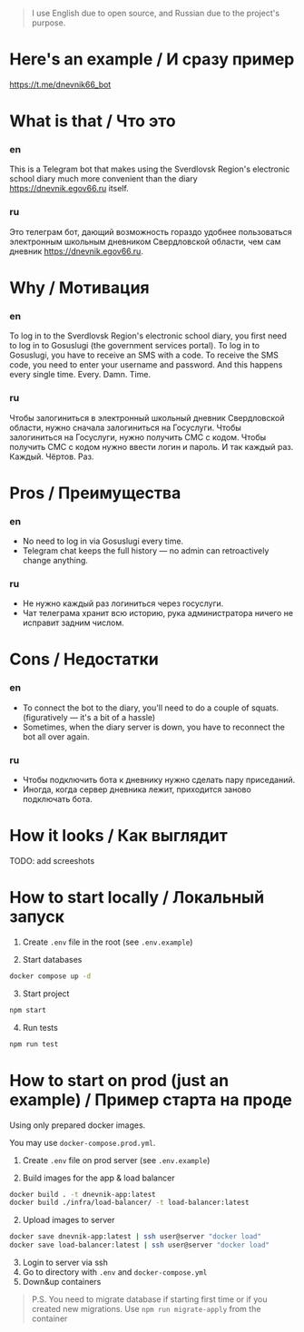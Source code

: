 > I use English due to open source, and Russian due to the project's purpose.

# Here's an example / И сразу пример
https://t.me/dnevnik66_bot

# What is that / Что это
### en
This is a Telegram bot that makes using the Sverdlovsk Region's electronic school diary much more convenient than the diary https://dnevnik.egov66.ru itself.
### ru
Это телеграм бот, дающий возможность гораздо удобнее пользоваться электронным школьным дневником Свердловской области, чем сам дневник https://dnevnik.egov66.ru.

# Why / Мотивация
### en
To log in to the Sverdlovsk Region's electronic school diary, you first need to log in to Gosuslugi (the government services portal). To log in to Gosuslugi, you have to receive an SMS with a code. To receive the SMS code, you need to enter your username and password. And this happens every single time. Every. Damn. Time.
### ru
Чтобы залогиниться в электронный школьный дневник Свердловской области, нужно сначала залогиниться на Госуслуги. Чтобы залогиниться на Госуслуги, нужно получить СМС с кодом. Чтобы получить СМС с кодом нужно ввести логин и пароль. И так каждый раз. Каждый. Чёртов. Раз.

# Pros / Преимущества
### en
- No need to log in via Gosuslugi every time.
- Telegram chat keeps the full history — no admin can retroactively change anything.
### ru
- Не нужно каждый раз логиниться через госуслуги.
- Чат телеграма хранит всю историю, рука администратора ничего не исправит задним числом.

# Cons / Недостатки
### en
- To connect the bot to the diary, you'll need to do a couple of squats. (figuratively — it's a bit of a hassle)
- Sometimes, when the diary server is down, you have to reconnect the bot all over again.
### ru
- Чтобы подключить бота к дневнику нужно сделать пару приседаний.
- Иногда, когда сервер дневника лежит, приходится заново подключать бота.

# How it looks / Как выглядит
TODO: add screeshots

# How to start locally / Локальный запуск
1. Create `.env` file in the root (see `.env.example`)

2. Start databases
```bash
docker compose up -d
```

3. Start project
```bash
npm start
```

4. Run tests
```bash
npm run test
```

# How to start on prod (just an example) / Пример старта на проде

Using only prepared docker images.

You may use `docker-compose.prod.yml`.

1. Create `.env` file on prod server (see `.env.example`)

2. Build images for the app & load balancer
```bash
docker build . -t dnevnik-app:latest
docker build ./infra/load-balancer/ -t load-balancer:latest
```

2. Upload images to server
```bash
docker save dnevnik-app:latest | ssh user@server "docker load"
docker save load-balancer:latest | ssh user@server "docker load"
```

3. Login to server via ssh
4. Go to directory with `.env` and `docker-compose.yml`
5. Down&up containers

> P.S. You need to migrate database if starting first time or if you created new migrations. Use `npm run migrate-apply` from the container

